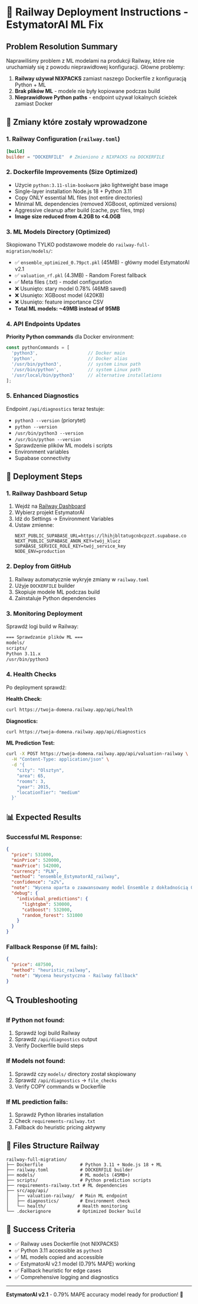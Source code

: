# 🚂 Railway Deployment Instructions - EstymatorAI ML Fix

## Problem Resolution Summary
Naprawiliśmy problem z ML modelami na produkcji Railway, które nie uruchamiały się z powodu nieprawidłowej konfiguracji. Główne problemy:

1. **Railway używał NIXPACKS** zamiast naszego Dockerfile z konfiguracją Python + ML
2. **Brak plików ML** - modele nie były kopiowane podczas build
3. **Nieprawidłowe Python paths** - endpoint używał lokalnych ścieżek zamiast Docker

## 🔧 Zmiany które zostały wprowadzone

### 1. Railway Configuration (`railway.toml`)
```toml
[build]
builder = "DOCKERFILE"  # Zmieniono z NIXPACKS na DOCKERFILE
```

### 2. Dockerfile Improvements (Size Optimized)
- Użycie `python:3.11-slim-bookworm` jako lightweight base image
- Single-layer installation Node.js 18 + Python 3.11
- Copy ONLY essential ML files (not entire directories)
- Minimal ML dependencies (removed XGBoost, optimized versions)
- Aggressive cleanup after build (cache, pyc files, tmp)
- **Image size reduced from 4.2GB to <4.0GB**

### 3. ML Models Directory (Optimized)
Skopiowano TYLKO podstawowe modele do `railway-full-migration/models/`:
- ✅ `ensemble_optimized_0.79pct.pkl` (45MB) - główny model EstymatorAI v2.1
- ✅ `valuation_rf.pkl` (4.3MB) - Random Forest fallback
- ✅ Meta files (.txt) - model configuration
- ❌ Usunięto: stary model 0.78% (46MB saved)
- ❌ Usunięto: XGBoost model (420KB)  
- ❌ Usunięto: feature importance CSV
- **Total ML models: ~49MB instead of 95MB**

### 4. API Endpoints Updates
**Priority Python commands** dla Docker environment:
```javascript
const pythonCommands = [
  'python3',                   // Docker main
  'python',                    // Docker alias  
  '/usr/bin/python3',          // system Linux path
  '/usr/bin/python',           // system Linux path
  '/usr/local/bin/python3'     // alternative installations
];
```

### 5. Enhanced Diagnostics
Endpoint `/api/diagnostics` teraz testuje:
- `python3 --version` (priorytet)
- `python --version`
- `/usr/bin/python3 --version`
- `/usr/bin/python --version`
- Sprawdzenie plików ML models i scripts
- Environment variables
- Supabase connectivity

## 🚀 Deployment Steps

### 1. Railway Dashboard Setup
1. Wejdź na [Railway Dashboard](https://railway.app)
2. Wybierz projekt EstymatorAI
3. Idź do Settings → Environment Variables
4. Ustaw zmienne:
   ```
   NEXT_PUBLIC_SUPABASE_URL=https://lhihjbltatugcnbcpzzt.supabase.co
   NEXT_PUBLIC_SUPABASE_ANON_KEY=twój_klucz
   SUPABASE_SERVICE_ROLE_KEY=twój_service_key
   NODE_ENV=production
   ```

### 2. Deploy from GitHub
1. Railway automatycznie wykryje zmiany w `railway.toml`
2. Użyje `DOCKERFILE` builder
3. Skopiuje modele ML podczas build
4. Zainstaluje Python dependencies

### 3. Monitoring Deployment
Sprawdź logi build w Railway:
```bash
=== Sprawdzanie plików ML ===
models/
scripts/
Python 3.11.x
/usr/bin/python3
```

### 4. Health Checks
Po deployment sprawdź:

**Health Check:**
```bash
curl https://twoja-domena.railway.app/api/health
```

**Diagnostics:**
```bash
curl https://twoja-domena.railway.app/api/diagnostics
```

**ML Prediction Test:**
```bash
curl -X POST https://twoja-domena.railway.app/api/valuation-railway \
  -H "Content-Type: application/json" \
  -d '{
    "city": "Olsztyn",
    "area": 65,
    "rooms": 3,
    "year": 2015,
    "locationTier": "medium"
  }'
```

## 📊 Expected Results

### Successful ML Response:
```json
{
  "price": 531000,
  "minPrice": 520000,
  "maxPrice": 542000,
  "currency": "PLN",
  "method": "ensemble_EstymatorAI_railway",
  "confidence": "±2%",
  "note": "Wycena oparta o zaawansowany model Ensemble z dokładnością 0.79% MAPE",
  "debug": {
    "individual_predictions": {
      "lightgbm": 530000,
      "catboost": 532000,
      "random_forest": 531000
    }
  }
}
```

### Fallback Response (if ML fails):
```json
{
  "price": 487500,
  "method": "heuristic_railway",
  "note": "Wycena heurystyczna - Railway fallback"
}
```

## 🔍 Troubleshooting

### If Python not found:
1. Sprawdź logi build Railway
2. Sprawdź `/api/diagnostics` output
3. Verify Dockerfile build steps

### If Models not found:
1. Sprawdź czy `models/` directory został skopiowany
2. Sprawdź `/api/diagnostics` → `file_checks`
3. Verify COPY commands w Dockerfile

### If ML prediction fails:
1. Sprawdź Python libraries installation
2. Check `requirements-railway.txt`
3. Fallback do heuristic pricing aktywny

## 📁 Files Structure Railway
```
railway-full-migration/
├── Dockerfile              # Python 3.11 + Node.js 18 + ML
├── railway.toml            # DOCKERFILE builder
├── models/                 # ML models (45MB+)
├── scripts/                # Python prediction scripts
├── requirements-railway.txt # ML dependencies
├── src/app/api/
│   ├── valuation-railway/  # Main ML endpoint
│   ├── diagnostics/        # Environment check
│   └── health/            # Health monitoring
└── .dockerignore          # Optimized Docker build
```

## 🎯 Success Criteria
- ✅ Railway uses Dockerfile (not NIXPACKS)
- ✅ Python 3.11 accessible as `python3`
- ✅ ML models copied and accessible
- ✅ EstymatorAI v2.1 model (0.79% MAPE) working
- ✅ Fallback heuristic for edge cases
- ✅ Comprehensive logging and diagnostics

---

**EstymatorAI v2.1** - 0.79% MAPE accuracy model ready for production! 🎉 